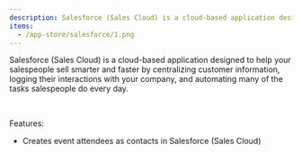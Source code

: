 ```yaml
---
description: Salesforce (Sales Cloud) is a cloud-based application designed to help your salespeople sell smarter and faster by centralizing customer information, logging their interactions with your company, and automating many of the tasks salespeople do every day.
items:
  - /app-store/salesforce/1.png
---
```


Salesforce (Sales Cloud) is a cloud-based application designed to help your salespeople sell smarter and faster by centralizing customer information, logging their interactions with your company, and automating many of the tasks salespeople do every day.

<br />
<p class="mb-0">Features:</p>
<ul class="mt-0">
  <li>Creates event attendees as contacts in Salesforce (Sales Cloud)</li>
</ul>
